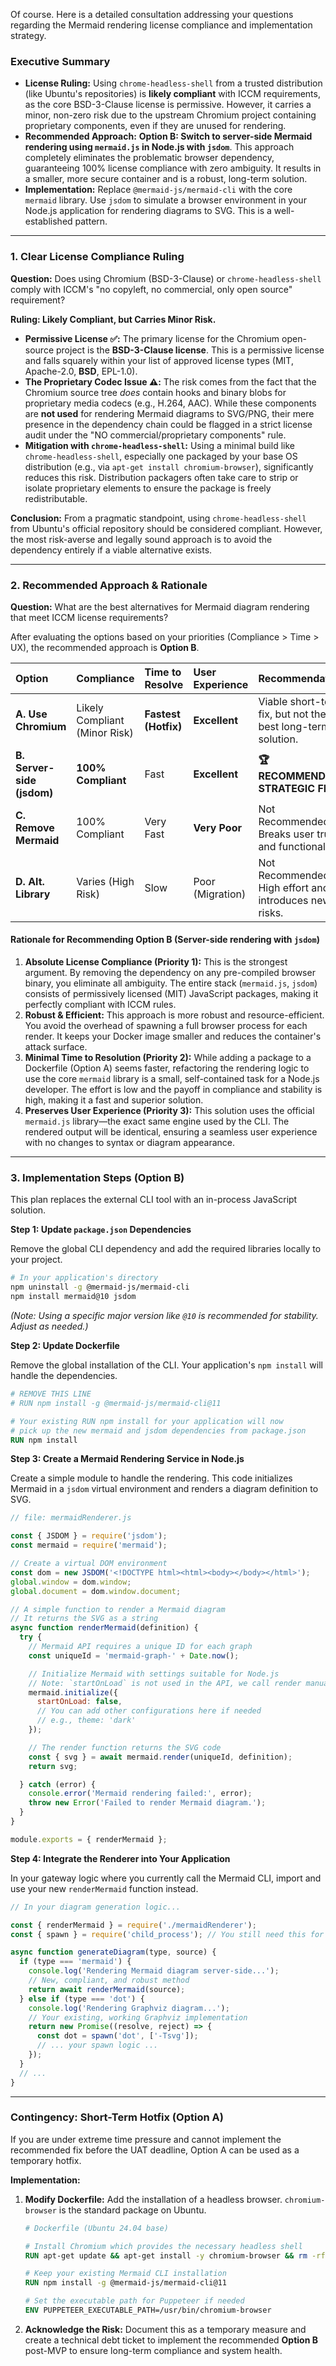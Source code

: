 Of course. Here is a detailed consultation addressing your questions regarding the Mermaid rendering license compliance and implementation strategy.

### **Executive Summary**

*   **License Ruling:** Using `chrome-headless-shell` from a trusted distribution (like Ubuntu's repositories) is **likely compliant** with ICCM requirements, as the core BSD-3-Clause license is permissive. However, it carries a minor, non-zero risk due to the upstream Chromium project containing proprietary components, even if they are unused for rendering.
*   **Recommended Approach:** **Option B: Switch to server-side Mermaid rendering using `mermaid.js` in Node.js with `jsdom`**. This approach completely eliminates the problematic browser dependency, guaranteeing 100% license compliance with zero ambiguity. It results in a smaller, more secure container and is a robust, long-term solution.
*   **Implementation:** Replace `@mermaid-js/mermaid-cli` with the core `mermaid` library. Use `jsdom` to simulate a browser environment in your Node.js application for rendering diagrams to SVG. This is a well-established pattern.

---

### **1. Clear License Compliance Ruling**

**Question:** Does using Chromium (BSD-3-Clause) or `chrome-headless-shell` comply with ICCM's "no copyleft, no commercial, only open source" requirement?

**Ruling: Likely Compliant, but Carries Minor Risk.**

*   **Permissive License ✅:** The primary license for the Chromium open-source project is the **BSD-3-Clause license**. This is a permissive license and falls squarely within your list of approved license types (MIT, Apache-2.0, **BSD**, EPL-1.0).
*   **The Proprietary Codec Issue ⚠️:** The risk comes from the fact that the Chromium source tree *does* contain hooks and binary blobs for proprietary media codecs (e.g., H.264, AAC). While these components are **not used** for rendering Mermaid diagrams to SVG/PNG, their mere presence in the dependency chain could be flagged in a strict license audit under the "NO commercial/proprietary components" rule.
*   **Mitigation with `chrome-headless-shell`:** Using a minimal build like `chrome-headless-shell`, especially one packaged by your base OS distribution (e.g., via `apt-get install chromium-browser`), significantly reduces this risk. Distribution packagers often take care to strip or isolate proprietary elements to ensure the package is freely redistributable.

**Conclusion:** From a pragmatic standpoint, using `chrome-headless-shell` from Ubuntu's official repository should be considered compliant. However, the most risk-averse and legally sound approach is to avoid the dependency entirely if a viable alternative exists.

---

### **2. Recommended Approach & Rationale**

**Question:** What are the best alternatives for Mermaid diagram rendering that meet ICCM license requirements?

After evaluating the options based on your priorities (Compliance > Time > UX), the recommended approach is **Option B**.

| Option | Compliance | Time to Resolve | User Experience | Recommendation |
| :--- | :--- | :--- | :--- | :--- |
| **A. Use Chromium** | Likely Compliant (Minor Risk) | **Fastest (Hotfix)** | **Excellent** | Viable short-term fix, but not the best long-term solution. |
| **B. Server-side (jsdom)** | **100% Compliant** | Fast | **Excellent** | **🏆 RECOMMENDED STRATEGIC FIX** |
| **C. Remove Mermaid** | 100% Compliant | Very Fast | **Very Poor** | Not Recommended. Breaks user trust and functionality. |
| **D. Alt. Library** | Varies (High Risk) | Slow | Poor (Migration) | Not Recommended. High effort and introduces new risks. |

#### **Rationale for Recommending Option B (Server-side rendering with `jsdom`)**

1.  **Absolute License Compliance (Priority 1):** This is the strongest argument. By removing the dependency on any pre-compiled browser binary, you eliminate all ambiguity. The entire stack (`mermaid.js`, `jsdom`) consists of permissively licensed (MIT) JavaScript packages, making it perfectly compliant with ICCM rules.
2.  **Robust & Efficient:** This approach is more robust and resource-efficient. You avoid the overhead of spawning a full browser process for each render. It keeps your Docker image smaller and reduces the container's attack surface.
3.  **Minimal Time to Resolution (Priority 2):** While adding a package to a Dockerfile (Option A) seems faster, refactoring the rendering logic to use the core `mermaid` library is a small, self-contained task for a Node.js developer. The effort is low and the payoff in compliance and stability is high, making it a fast and superior solution.
4.  **Preserves User Experience (Priority 3):** This solution uses the official `mermaid.js` library—the exact same engine used by the CLI. The rendered output will be identical, ensuring a seamless user experience with no changes to syntax or diagram appearance.

---

### **3. Implementation Steps (Option B)**

This plan replaces the external CLI tool with an in-process JavaScript solution.

**Step 1: Update `package.json` Dependencies**

Remove the global CLI dependency and add the required libraries locally to your project.

```bash
# In your application's directory
npm uninstall -g @mermaid-js/mermaid-cli
npm install mermaid@10 jsdom
```
*(Note: Using a specific major version like `@10` is recommended for stability. Adjust as needed.)*

**Step 2: Update Dockerfile**

Remove the global installation of the CLI. Your application's `npm install` will handle the dependencies.

```dockerfile
# REMOVE THIS LINE
# RUN npm install -g @mermaid-js/mermaid-cli@11

# Your existing RUN npm install for your application will now
# pick up the new mermaid and jsdom dependencies from package.json
RUN npm install
```

**Step 3: Create a Mermaid Rendering Service in Node.js**

Create a simple module to handle the rendering. This code initializes Mermaid in a `jsdom` virtual environment and renders a diagram definition to SVG.

```javascript
// file: mermaidRenderer.js

const { JSDOM } = require('jsdom');
const mermaid = require('mermaid');

// Create a virtual DOM environment
const dom = new JSDOM('<!DOCTYPE html><html><body></body></html>');
global.window = dom.window;
global.document = dom.window.document;

// A simple function to render a Mermaid diagram
// It returns the SVG as a string
async function renderMermaid(definition) {
  try {
    // Mermaid API requires a unique ID for each graph
    const uniqueId = 'mermaid-graph-' + Date.now();

    // Initialize Mermaid with settings suitable for Node.js
    // Note: `startOnLoad` is not used in the API, we call render manually
    mermaid.initialize({
      startOnLoad: false,
      // You can add other configurations here if needed
      // e.g., theme: 'dark'
    });

    // The render function returns the SVG code
    const { svg } = await mermaid.render(uniqueId, definition);
    return svg;

  } catch (error) {
    console.error('Mermaid rendering failed:', error);
    throw new Error('Failed to render Mermaid diagram.');
  }
}

module.exports = { renderMermaid };
```

**Step 4: Integrate the Renderer into Your Application**

In your gateway logic where you currently call the Mermaid CLI, import and use your new `renderMermaid` function instead.

```javascript
// In your diagram generation logic...

const { renderMermaid } = require('./mermaidRenderer');
const { spawn } = require('child_process'); // You still need this for Graphviz

async function generateDiagram(type, source) {
  if (type === 'mermaid') {
    console.log('Rendering Mermaid diagram server-side...');
    // New, compliant, and robust method
    return await renderMermaid(source); 
  } else if (type === 'dot') {
    console.log('Rendering Graphviz diagram...');
    // Your existing, working Graphviz implementation
    return new Promise((resolve, reject) => {
      const dot = spawn('dot', ['-Tsvg']);
      // ... your spawn logic ...
    });
  }
  // ...
}
```

---

### **Contingency: Short-Term Hotfix (Option A)**

If you are under extreme time pressure and cannot implement the recommended fix before the UAT deadline, Option A can be used as a temporary hotfix.

**Implementation:**

1.  **Modify Dockerfile:** Add the installation of a headless browser. `chromium-browser` is the standard package on Ubuntu.
    ```dockerfile
    # Dockerfile (Ubuntu 24.04 base)

    # Install Chromium which provides the necessary headless shell
    RUN apt-get update && apt-get install -y chromium-browser && rm -rf /var/lib/apt/lists/*
    
    # Keep your existing Mermaid CLI installation
    RUN npm install -g @mermaid-js/mermaid-cli@11
    
    # Set the executable path for Puppeteer if needed
    ENV PUPPETEER_EXECUTABLE_PATH=/usr/bin/chromium-browser
    ```
2.  **Acknowledge the Risk:** Document this as a temporary measure and create a technical debt ticket to implement the recommended **Option B** post-MVP to ensure long-term compliance and system health.
